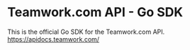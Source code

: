 # Teamwork.com API - Go SDK

This is the official Go SDK for the Teamwork.com API.
https://apidocs.teamwork.com/